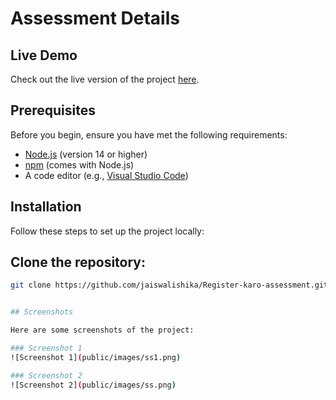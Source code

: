 # Assessment Details

## Live Demo

Check out the live version of the project [here](https://register-karo-assessment-henna.vercel.app/).

## Prerequisites

Before you begin, ensure you have met the following requirements:

- [Node.js](https://nodejs.org/) (version 14 or higher)
- [npm](https://www.npmjs.com/) (comes with Node.js)
- A code editor (e.g., [Visual Studio Code](https://code.visualstudio.com/))

## Installation

Follow these steps to set up the project locally:

## **Clone the repository:**

   ```bash
   git clone https://github.com/jaiswalishika/Register-karo-assessment.git


## Screenshots

Here are some screenshots of the project:

### Screenshot 1
![Screenshot 1](public/images/ss1.png)

### Screenshot 2
![Screenshot 2](public/images/ss.png)
